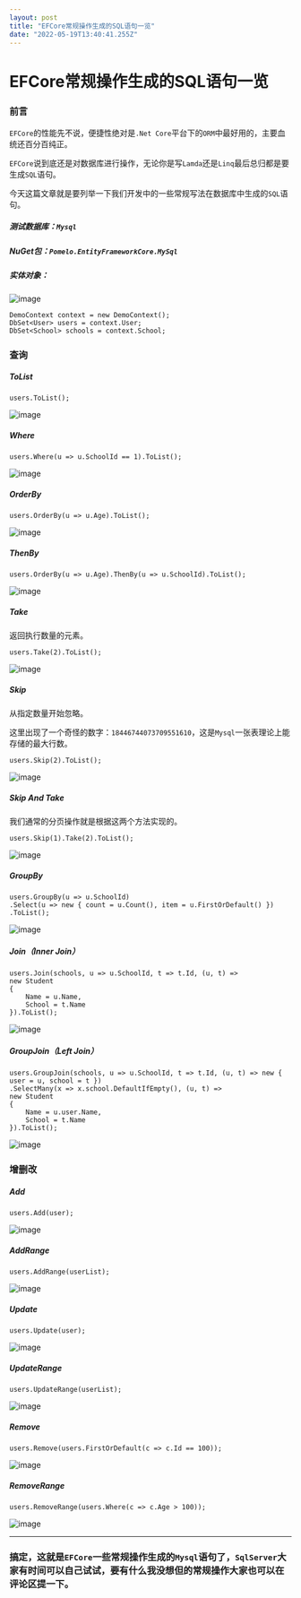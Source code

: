 ```yaml
---
layout: post
title: "EFCore常规操作生成的SQL语句一览"
date: "2022-05-19T13:40:41.255Z"
---
```

EFCore常规操作生成的SQL语句一览
====================

### 前言

`EFCore`的性能先不说，便捷性绝对是`.Net Core`平台下的`ORM`中最好用的，主要血统还百分百纯正。

`EFCore`说到底还是对数据库进行操作，无论你是写`Lamda`还是`Linq`最后总归都是要生成`SQL`语句。

今天这篇文章就是要列举一下我们开发中的一些常规写法在数据库中生成的`SQL`语句。

##### 测试数据库：`Mysql`

##### NuGet包：`Pomelo.EntityFrameworkCore.MySql`

##### 实体对象：

![image](https://img2022.cnblogs.com/blog/1539844/202205/1539844-20220519115817991-934953695.png)

    DemoContext context = new DemoContext();
    DbSet<User> users = context.User;
    DbSet<School> schools = context.School;
    

### 查询

##### ToList

    users.ToList();
    

![image](https://img2022.cnblogs.com/blog/1539844/202205/1539844-20220519120004621-1537148809.png)

##### Where

    users.Where(u => u.SchoolId == 1).ToList();
    

![image](https://img2022.cnblogs.com/blog/1539844/202205/1539844-20220519120047889-1528010384.png)

##### OrderBy

    users.OrderBy(u => u.Age).ToList();
    

![image](https://img2022.cnblogs.com/blog/1539844/202205/1539844-20220519120146315-2144797362.png)

##### ThenBy

    users.OrderBy(u => u.Age).ThenBy(u => u.SchoolId).ToList();
    

![image](https://img2022.cnblogs.com/blog/1539844/202205/1539844-20220519120234536-14195389.png)

##### Take

返回执行数量的元素。

    users.Take(2).ToList();
    

![image](https://img2022.cnblogs.com/blog/1539844/202205/1539844-20220519120317945-1822949738.png)

##### Skip

从指定数量开始忽略。

这里出现了一个奇怪的数字：`18446744073709551610`，这是`Mysql`一张表理论上能存储的最大行数。

    users.Skip(2).ToList();
    

![image](https://img2022.cnblogs.com/blog/1539844/202205/1539844-20220519120405276-59421315.png)

##### Skip And Take

我们通常的分页操作就是根据这两个方法实现的。

    users.Skip(1).Take(2).ToList();
    

![image](https://img2022.cnblogs.com/blog/1539844/202205/1539844-20220519120452985-473713810.png)

##### GroupBy

    users.GroupBy(u => u.SchoolId)
    .Select(u => new { count = u.Count(), item = u.FirstOrDefault() })
    .ToList();
    

![image](https://img2022.cnblogs.com/blog/1539844/202205/1539844-20220519120622294-856136055.png)

##### Join（Inner Join）

    users.Join(schools, u => u.SchoolId, t => t.Id, (u, t) =>
    new Student
    {
        Name = u.Name,
        School = t.Name
    }).ToList();
    

![image](https://img2022.cnblogs.com/blog/1539844/202205/1539844-20220519121045908-1840582993.png)

##### GroupJoin（Left Join）

    users.GroupJoin(schools, u => u.SchoolId, t => t.Id, (u, t) => new { user = u, school = t })
    .SelectMany(x => x.school.DefaultIfEmpty(), (u, t) =>
    new Student
    {
        Name = u.user.Name,
        School = t.Name
    }).ToList();
    

![image](https://img2022.cnblogs.com/blog/1539844/202205/1539844-20220519121212689-656833498.png)

### 增删改

##### Add

    users.Add(user);
    

![image](https://img2022.cnblogs.com/blog/1539844/202205/1539844-20220519121728318-278198454.png)

##### AddRange

    users.AddRange(userList);
    

![image](https://img2022.cnblogs.com/blog/1539844/202205/1539844-20220519121801234-1287293326.png)

##### Update

    users.Update(user);
    

![image](https://img2022.cnblogs.com/blog/1539844/202205/1539844-20220519121848606-796004331.png)

##### UpdateRange

    users.UpdateRange(userList);
    

![image](https://img2022.cnblogs.com/blog/1539844/202205/1539844-20220519121929863-1631567886.png)

##### Remove

    users.Remove(users.FirstOrDefault(c => c.Id == 100));
    

![image](https://img2022.cnblogs.com/blog/1539844/202205/1539844-20220519122011820-572426144.png)

##### RemoveRange

    users.RemoveRange(users.Where(c => c.Age > 100));
    

![image](https://img2022.cnblogs.com/blog/1539844/202205/1539844-20220519122046550-271510525.png)

* * *

### 搞定，这就是`EFCore`一些常规操作生成的`Mysql`语句了，`SqlServer`大家有时间可以自己试试，要有什么我没想但的常规操作大家也可以在评论区提一下。
